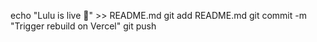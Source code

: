 echo "Lulu is live 🚀" >> README.md
git add README.md
git commit -m "Trigger rebuild on Vercel"
git push
